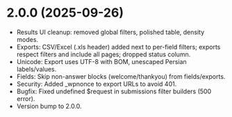 # 2.0.0 (2025-09-26)

- Results UI cleanup: removed global filters, polished table, density modes.
- Exports: CSV/Excel (.xls header) added next to per-field filters; exports respect filters and include all pages; dropped status column.
- Unicode: Export uses UTF-8 with BOM, unescaped Persian labels/values.
- Fields: Skip non-answer blocks (welcome/thankyou) from fields/exports.
- Security: Added _wpnonce to export URLs to avoid 401.
- Bugfix: Fixed undefined $request in submissions filter builders (500 error).
- Version bump to 2.0.0.

